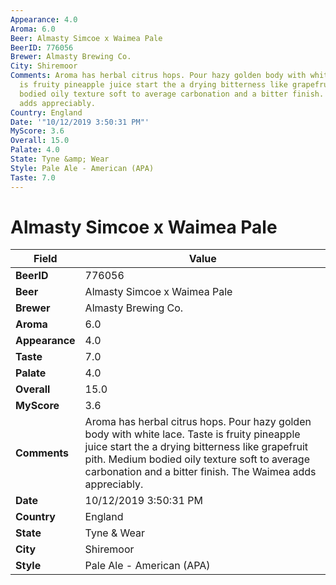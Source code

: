 ```yaml
---
Appearance: 4.0
Aroma: 6.0
Beer: Almasty Simcoe x Waimea Pale
BeerID: 776056
Brewer: Almasty Brewing Co.
City: Shiremoor
Comments: Aroma has herbal citrus hops. Pour hazy golden body with white lace. Taste
  is fruity pineapple juice start the a drying bitterness like grapefruit pith. Medium
  bodied oily texture soft to average carbonation and a bitter finish. The Waimea
  adds appreciably.
Country: England
Date: '"10/12/2019 3:50:31 PM"'
MyScore: 3.6
Overall: 15.0
Palate: 4.0
State: Tyne &amp; Wear
Style: Pale Ale - American (APA)
Taste: 7.0
---
```


# Almasty Simcoe x Waimea Pale

| Field         | Value |
|---------------|-------|
| **BeerID** | 776056 |
| **Beer** | Almasty Simcoe x Waimea Pale |
| **Brewer** | Almasty Brewing Co. |
| **Aroma** | 6.0 |
| **Appearance** | 4.0 |
| **Taste** | 7.0 |
| **Palate** | 4.0 |
| **Overall** | 15.0 |
| **MyScore** | 3.6 |
| **Comments** | Aroma has herbal citrus hops. Pour hazy golden body with white lace. Taste is fruity pineapple juice start the a drying bitterness like grapefruit pith. Medium bodied oily texture soft to average carbonation and a bitter finish. The Waimea adds appreciably. |
| **Date** | 10/12/2019 3:50:31 PM |
| **Country** | England |
| **State** | Tyne &amp; Wear |
| **City** | Shiremoor |
| **Style** | Pale Ale - American (APA) |

